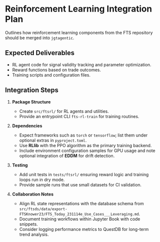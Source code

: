 # Reinforcement Learning Integration Plan

Outlines how reinforcement learning components from the FTS repository should be merged into `jgtagentic`.

## Expected Deliverables

- RL agent code for signal validity tracking and parameter optimization.
- Reward functions based on trade outcomes.
- Training scripts and configuration files.

## Integration Steps

1. **Package Structure**
   - Create `src/ftsrl/` for RL agents and utilities.
   - Provide an entrypoint CLI `fts-rl-train` for training routines.

2. **Dependencies**
   - Expect frameworks such as `torch` or `tensorflow`; list them under optional extras in `pyproject.toml`.
   - Use **RLlib** with the PPO algorithm as the primary training backend.
   - Include environment configuration samples for GPU usage and note optional integration of **EDDM** for drift detection.

3. **Testing**
   - Add unit tests in `tests/ftsrl/` ensuring reward logic and training loops run in dry mode.
   - Provide sample runs that use small datasets for CI validation.

4. **Collaboration Notes**
   - Align RL state representations with the database schema from `src/ftsds/data/export-FTSKnower23/FTS_Today_231114e_Use_Cases___Leveraging.md`.
   - Document training workflows within Jupyter Book with code snippets.
   - Consider logging performance metrics to QuestDB for long-term trend analysis.

